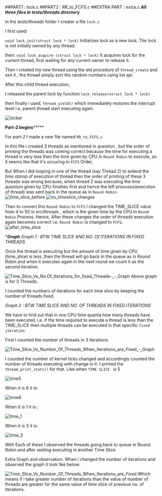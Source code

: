 ##PART1 : lock.c
##PART2 : RR_to_FCFS.c
##EXTRA PART : extra.c
**_All three files in tests/threads directory_**

In the _tests/threads_ folder I creater a file `lock.c`

I first used:

`void lock_init(struct lock * lock)`
Initializes lock as a new lock. The lock is not initially owned by any thread.

then:
`void lock_acquire (struct lock * lock)`
It acquires lock for the current thread, first waiting for any current owner to release it.

Then i created my new thread using the old procedure of `thread_create` and exit it , the thread simply sort the random numbers using list api.

After this child thread execution,

I released the parent lock by function
`lock_release(struct lock * lock)`

then finally i used,
`thread_yield()`
which immediately restores the interrupt level i.e. parent thread start executing again.

![locker](/uploads/3c063782bd0e682a44782f7abccb6b51/locker.png)

**********Part-2 begins***************

For _part-2_ I made a new file named `RR_to_FCFS.c`

In this file i created 3 threads as mentioned in question ,
but the order of printing the threads was coming correct because the time for executing a thread is very less then the time given by CPU in `Round Robin` to execute,
so it seems like that it's occuring in `FCFS` Order,

But When I did looping in one of the thread (say Thread 2) to extend the _time stamp_ of execution of thread then the order of printing of these 3 threads was wrong because,
when thread 2 was executing the _time quantum_ given by CPU finishes first and hence the left proocess(execution of thread) was sent back in the queue as in `Round Robin`.
![time_slice_before](/uploads/e71479246942d658edf5bafbee883ac3/time_slice_before.png)
![no_timeslice_changes](/uploads/ca2b3b581cd7e9dcfbdc2c4cdd5bfb2e/no_timeslice_changes.png)

Then to convert this `Round Robin` to `FCFS` I changed the TIME_SLICE value from 4 to 50 in _src/threads_ , which is the given time by the CPU in `Round Robin` Process. Hence,
After these changes the order of threads execution again becomes correct i.e. `Round Robin` is changed to `FCFS`.
![after_time_slice](/uploads/7be2dd5c6e4982788e4f183f96cc9042/after_time_slice.png)


********Graph*******
_Graph 1 : BTW TIME SLICE AND NO. Of ITERATIONS IN FIXED THREADS_

 Once the thread is executing but the amount of time given by CPU (time_slice) is less ,then the thread will go back in the queue as in Round Robin
 and when it executes again in the next round we count it as the second iteration.
 
 ![Time_Slice_Vs_No._Of_Iterations_for_fixed_Threads_-_-_Graph](/uploads/916b25d191060fa56f40c5e7fc3c5c18/Time_Slice_Vs_No._Of_Iterations_for_fixed_Threads_-_-_Graph.png)
 Above graph is for 3 Threads.
 
 I counted the numbers of iterations for each time slice by keeping the number of threads fixed.
 
 _Graph 2 : BTW TIME SLICE AND NO. OF THREADS IN FIXED ITERATIONS_
 
 We have to find out that in one CPU time quanta how many threads have been executed, 
 i.e. if the time required to execute a thread is less than the TIME_SLICE then multiple 
 threads can be executed in that specific  `fixed iteration`.
 
 First I counted the number of threads in 3 iterations.
 
 ![Time_Slice_Vs_Number_Of_Threads_When_Iterations_are_Fixed_-_Graph](/uploads/06c62f143e80529c0fc216ff83bc2384/Time_Slice_Vs_Number_Of_Threads_When_Iterations_are_Fixed_-_Graph.png)
 
 I counted the number of kernel ticks changed and accordingly counted the number of threads executing with change in it. I printed the `thread_print_stats()` for that.
 Like when `TIME SLICE ` is 5
 
 ![time5](/uploads/2daab31242168672d3f623ac1ca63742/time5.png)
 
 When it is 6 it is:
 
 ![time6](/uploads/21653070ad6b0c496b3189598e1b90ec/time6.png)
 
 When it is 1 it is :
 
 ![time_1](/uploads/659c03bdaa4d0b0696f5c52ca82c1fc2/time_1.png)
 
 When it is 3 it is:
 
 ![time_3](/uploads/49380931e44ef0c6efd26c8acbab6a9e/time_3.png)
 
 With Each of these I observed the threads going back to queue in Round Robin and after waiting executing in another Time Slice.
 
 
 
 Extra Graph and observation. When i changed the number of iterations and observed the graph it look like below:
 
 ![Time_Slice_Vs_Number_Of_Threads_When_Iterations_are_Fixed](/uploads/bbb5491b1a71cd588bbfbc5cd13c6f6e/Time_Slice_Vs_Number_Of_Threads_When_Iterations_are_Fixed.png)
 Which means if i take greater number of iterations than the value of number of threads are greater for the same value of time slice of previous no. of iterations.
 
 
 
 
 
 
 
